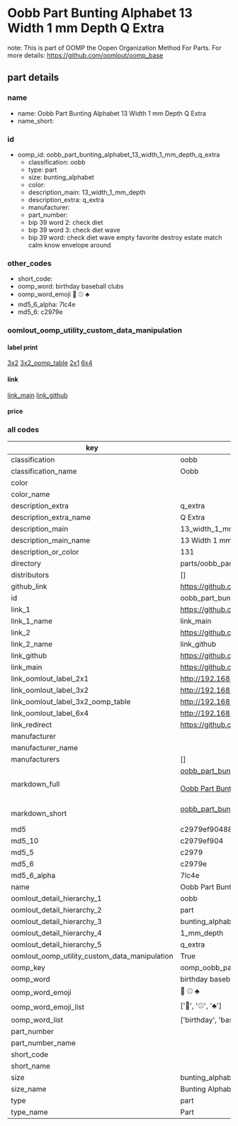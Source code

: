# Oobb Part Bunting Alphabet 13 Width 1 mm Depth Q Extra  

note: This is part of OOMP the Oopen Organization Method For Parts. For more details: https://github.com/oomlout/oomp_base

##  part details
  







### name
* name: Oobb Part Bunting Alphabet 13 Width 1 mm Depth Q Extra
* name_short: 
### id
* oomp_id: oobb_part_bunting_alphabet_13_width_1_mm_depth_q_extra
  * classification: oobb
  * type: part
  * size: bunting_alphabet
  * color: 
  * description_main: 13_width_1_mm_depth
  * description_extra: q_extra
  * manufacturer: 
  * part_number: 
  * bip 39 word 2: check diet
  * bip 39 word 3: check diet wave
  * bip 39 word: check diet wave empty favorite destroy estate match calm know envelope around

### other_codes
* short_code: 
* oomp_word: birthday baseball clubs
* oomp_word_emoji :birthday: :baseball: :clubs:
* md5_6_alpha: 7lc4e
* md5_6: c2979e






### oomlout_oomp_utility_custom_data_manipulation
#### label print
[3x2](http://192.168.1.245:1112/?label=oomp%207lc4e)
[3x2_oomp_table](http://192.168.1.108:1112/?label=oomp%207lc4e)
[2x1](http://192.168.1.242:1112/?label=oomp%207lc4e)
[6x4](http://192.168.1.55:1112/?label=oomp%207lc4e)    

#### link

[link_main](https://github.com/oomlout/oomlout_oomp_version_1_messy/tree/main/parts/oobb_part_bunting_alphabet_13_width_1_mm_depth_q_extra) [link_github](https://github.com/oomlout/oomlout_oomp_version_1_messy/tree/main/parts/oobb_part_bunting_alphabet_13_width_1_mm_depth_q_extra)                             

#### price







### all codes 
| key | value |  
| --- | --- |  
| classification | oobb |  
| classification_name | Oobb |  
| color |  |  
| color_name |  |  
| description_extra | q_extra |  
| description_extra_name | Q Extra |  
| description_main | 13_width_1_mm_depth |  
| description_main_name | 13 Width 1 mm Depth |  
| description_or_color | 131 |  
| directory | parts/oobb_part_bunting_alphabet_13_width_1_mm_depth_q_extra |  
| distributors | [] |  
| github_link | https://github.com/oomlout/oomlout_oomp_part_src/tree/main/parts/oobb_part_bunting_alphabet_13_width_1_mm_depth_q_extra |  
| id | oobb_part_bunting_alphabet_13_width_1_mm_depth_q_extra |  
| link_1 | https://github.com/oomlout/oomlout_oomp_version_1_messy/tree/main/parts/oobb_part_bunting_alphabet_13_width_1_mm_depth_q_extra |  
| link_1_name | link_main |  
| link_2 | https://github.com/oomlout/oomlout_oomp_version_1_messy/tree/main/parts/oobb_part_bunting_alphabet_13_width_1_mm_depth_q_extra |  
| link_2_name | link_github |  
| link_github | https://github.com/oomlout/oomlout_oomp_version_1_messy/tree/main/parts/oobb_part_bunting_alphabet_13_width_1_mm_depth_q_extra |  
| link_main | https://github.com/oomlout/oomlout_oomp_version_1_messy/tree/main/parts/oobb_part_bunting_alphabet_13_width_1_mm_depth_q_extra |  
| link_oomlout_label_2x1 | http://192.168.1.242:1112/?label=oomp%207lc4e |  
| link_oomlout_label_3x2 | http://192.168.1.245:1112/?label=oomp%207lc4e |  
| link_oomlout_label_3x2_oomp_table | http://192.168.1.108:1112/?label=oomp%207lc4e |  
| link_oomlout_label_6x4 | http://192.168.1.55:1112/?label=oomp%207lc4e |  
| link_redirect | https://github.com/oomlout/oomlout_oomp_version_1_messy/tree/main/parts/oobb_part_bunting_alphabet_13_width_1_mm_depth_q_extra |  
| manufacturer |  |  
| manufacturer_name |  |  
| manufacturers | [] |  
| markdown_full | [oobb_part_bunting_alphabet_13_width_1_mm_depth_q_extra](none)<br>[](none)<br>[Oobb Part Bunting Alphabet 13 Width 1 Mm Depth Q Extra](none)<br><br> |  
| markdown_short | [oobb_part_bunting_alphabet_13_width_1_mm_depth_q_extra](none)<br><br> |  
| md5 | c2979ef90488c9acf0aa0493efcf6938 |  
| md5_10 | c2979ef904 |  
| md5_5 | c2979 |  
| md5_6 | c2979e |  
| md5_6_alpha | 7lc4e |  
| name | Oobb Part Bunting Alphabet 13 Width 1 mm Depth Q Extra |  
| oomlout_detail_hierarchy_1 | oobb |  
| oomlout_detail_hierarchy_2 | part |  
| oomlout_detail_hierarchy_3 | bunting_alphabet |  
| oomlout_detail_hierarchy_4 | 1_mm_depth |  
| oomlout_detail_hierarchy_5 | q_extra |  
| oomlout_oomp_utility_custom_data_manipulation | True |  
| oomp_key | oomp_oobb_part_bunting_alphabet_13_width_1_mm_depth_q_extra |  
| oomp_word | birthday baseball clubs |  
| oomp_word_emoji | :birthday: :baseball: :clubs: |  
| oomp_word_emoji_list | [':birthday:', ':baseball:', ':clubs:'] |  
| oomp_word_list | ['birthday', 'baseball', 'clubs'] |  
| part_number |  |  
| part_number_name |  |  
| short_code |  |  
| short_name |  |  
| size | bunting_alphabet |  
| size_name | Bunting Alphabet |  
| type | part |  
| type_name | Part |  
